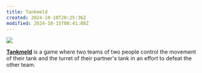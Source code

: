 ```yaml
---
title: Tankmeld
created: 2024-10-10T20:25:36Z
modified: 2024-10-15T08:41:00Z
---
```


<div class="banner">

![](../blog/201709192200-lava.png)

</div>

**[Tankmeld](https://exodrifter.itch.io/tankmeld)** is a game where two teams of two people control the movement of their tank and the turret of their partner's tank in an effort to defeat the other team.
